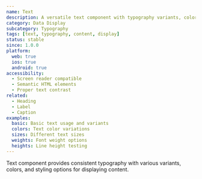 ```yaml
---
name: Text
description: A versatile text component with typography variants, colors, and styling options
category: Data Display
subcategory: Typography
tags: [text, typography, content, display]
status: stable
since: 1.0.0
platform:
  web: true
  ios: true
  android: true
accessibility:
  - Screen reader compatible
  - Semantic HTML elements
  - Proper text contrast
related:
  - Heading
  - Label
  - Caption
examples:
  basic: Basic text usage and variants
  colors: Text color variations
  sizes: Different text sizes
  weights: Font weight options
  heights: Line height testing
---
```


Text component provides consistent typography with various variants, colors, and styling options for displaying content.
